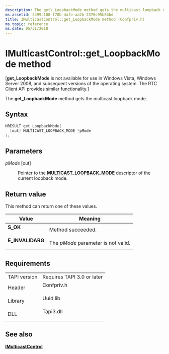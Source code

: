 ```yaml
---
description: The get\_LoopbackMode method gets the multicast loopback mode.
ms.assetid: 2499c108-f70b-4afe-aa2b-2376c95b84bd
title: IMulticastControl::get_LoopbackMode method (Confpriv.h)
ms.topic: reference
ms.date: 05/31/2018
---
```


# IMulticastControl::get\_LoopbackMode method

\[**get\_LoopbackMode** is not available for use in Windows Vista, Windows Server 2008, and subsequent versions of the operating system. The RTC Client API provides similar functionality.\]

The **get\_LoopbackMode** method gets the multicast loopback mode.

## Syntax


```C++
HRESULT get_LoopbackMode(
  [out] MULTICAST_LOOPBACK_MODE *pMode
);
```



## Parameters

<dl> <dt>

*pMode* \[out\]
</dt> <dd>

Pointer to the [**MULTICAST\_LOOPBACK\_MODE**](multicast-loopback-mode.md) descriptor of the current loopback mode.

</dd> </dl>

## Return value

This method can return one of these values.



| Value                                                                                        | Meaning                                        |
|----------------------------------------------------------------------------------------------|------------------------------------------------|
| <dl> <dt>**S\_OK**</dt> </dl>         | Method succeeded.<br/>                   |
| <dl> <dt>**E\_INVALIDARG**</dt> </dl> | The *pMode* parameter is not valid.<br/> |



 

## Requirements



|                         |                                                                                       |
|-------------------------|---------------------------------------------------------------------------------------|
| TAPI version<br/> | Requires TAPI 3.0 or later<br/>                                                 |
| Header<br/>       | <dl> <dt>Confpriv.h</dt> </dl> |
| Library<br/>      | <dl> <dt>Uuid.lib</dt> </dl>   |
| DLL<br/>          | <dl> <dt>Tapi3.dll</dt> </dl>  |



## See also

<dl> <dt>

[**IMulticastControl**](imulticastcontrol.md)
</dt> </dl>

 

 




